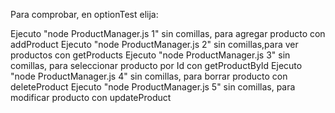 Para comprobar, en optionTest elija:

Ejecuto "node ProductManager.js 1" sin comillas, para agregar producto con addProduct
Ejecuto "node ProductManager.js 2" sin comillas,para ver productos con getProducts
Ejecuto "node ProductManager.js 3" sin comillas, para seleccionar producto por Id con getProductById
Ejecuto "node ProductManager.js 4" sin comillas, para borrar producto con deleteProduct
Ejecuto "node ProductManager.js 5" sin comillas, para modificar producto con updateProduct
